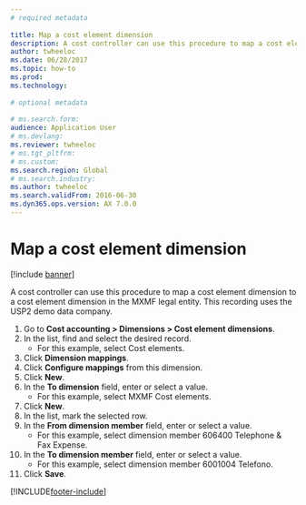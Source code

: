```yaml
--- 
# required metadata 
 
title: Map a cost element dimension
description: A cost controller can use this procedure to map a cost element dimension to a cost element dimension in the MXMF legal entity. 
author: twheeloc
ms.date: 06/28/2017
ms.topic: how-to 
ms.prod:  
ms.technology:  
 
# optional metadata 
 
# ms.search.form:   
audience: Application User 
# ms.devlang:  
ms.reviewer: twheeloc
# ms.tgt_pltfrm:  
# ms.custom:  
ms.search.region: Global
# ms.search.industry: 
ms.author: twheeloc
ms.search.validFrom: 2016-06-30 
ms.dyn365.ops.version: AX 7.0.0 
---
```

# Map a cost element dimension

[!include [banner](../../includes/banner.md)]

A cost controller can use this procedure to map a cost element dimension to a cost element dimension in the MXMF legal entity. This recording uses the USP2 demo data company.

1. Go to **Cost accounting > Dimensions > Cost element dimensions**.
2. In the list, find and select the desired record.
    * For this example, select Cost elements.  
3. Click **Dimension mappings**.
4. Click **Configure mappings** from this dimension.
5. Click **New**.
6. In the **To dimension** field, enter or select a value.
    * For this example, select MXMF Cost elements.  
7. Click **New**.
8. In the list, mark the selected row.
9. In the **From dimension member** field, enter or select a value.
    * For this example, select dimension member 606400 Telephone & Fax Expense.  
10. In the **To dimension member** field, enter or select a value.
    * For this example, select dimension member 6001004 Telefono.  
11. Click **Save**.



[!INCLUDE[footer-include](../../../includes/footer-banner.md)]
